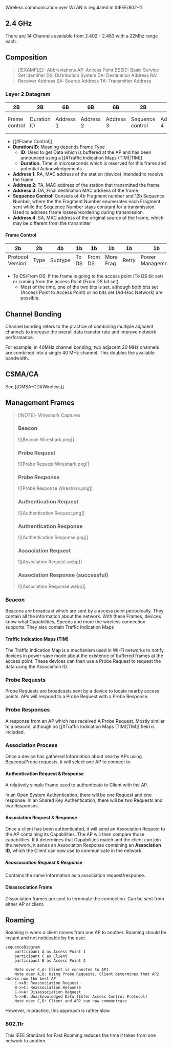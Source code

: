Wireless communication over WLAN is regulated in #IEEE/802-11.
## 2.4 GHz
There are 14 Channels available from 2.402 - 2.483 with a 22Mhz range each.

## Composition

> [!EXAMPLE]- Abbreviations
> AP: Access Point
> BSSID: Basic Service Set Identifier
> DS: Distribution System
> DA: Destination Address
> RA: Receiver Address
> SA: Source Address
> TA: Transmitter Address

### Layer 2 Datagram

| 2B | 2B | 6B | 6B | 6B | 2B | 6B | … | 4B |
| ---- | ---- | ---- | ---- | ---- | ---- | ---- | ---- | ---- |
| Frame control | Duration ID | Address 1 | Address<br>2 | Address<br>3 | Sequence<br>control | Address<br>4 | Data | Frame check<br>sequence |

- [[#Frame Control]]
- **Duration/ID**: Meaning depends Frame Type
	- **ID**: Used to get Data which is buffered at the AP and has been announced using a [[#Traffic Indication Maps (TIM)|TIM]]
	- **Duration**: Time in microseconds which is reserved for this frame and potential Acknowledgements.
- **Address 1**: RA, MAC address of the station (device) intended to receive the frame
- **Address 2**: TA, MAC address of the station that transmitted the frame
- **Address 3**: DA, Final destination MAC address of the frame
- **Sequence Control**: Consists of 4b Fragment number and 12b Sequence Number, where the the Fragment Number enumerates each Fragment sent while the Sequence Number stays constant for a transmission. Used to address frame losses/reordering during transmission.
- **Address 4**: SA, MAC address of the original source of the frame, which may be different from the transmitter

#### Frame Control

| 2b | 2b | 4b | 1b | 1b | 1b | 1b | 1b | 1b | 1b | 1b |
| ---- | ---- | ---- | ---- | ---- | ---- | ---- | ---- | ---- | ---- | ---- |
| Protocol Version | Type | Subtype | To DS | From DS | More Frag | Retry | Power Management | More Fragments | WEP | Reserved |

- To DS/From DS: If the frame is going to the access point (To DS bit set) or coming from the access Point (From DS bit set).
	- Most of the time, one of the two bits is set, although both bits set (Access Point to Access Point) or no bits set (Ad-Hoc Network) are possible.

## Channel Bonding
Channel bonding refers to the practice of combining multiple adjacent channels to increase the overall data transfer rate and improve network performance.

For example, in 40MHz channel bonding, two adjacent 20 MHz channels are combined into a single 40 MHz channel. This doubles the available bandwidth.

## CSMA/CA
See [[CMSA-CD#Wireless]]

## Management Frames

> [!NOTE]- Wireshark Captures
> ### Beacon
>  ![[Beacon Wireshark.png]]
>  ### Probe Request
>  ![[Probe Request Wireshark.png]]
>  ### Probe Response
>  ![[Probe Response Wireshark.png]]
>  ### Authentication Request
>  ![[Authentication Request.png]]
>  ### Authentication Response
>  ![[Authentication Response.png]]
>  ### Association Request
>  ![[Association Request.webp]]
>  ### Association Response (successful)
>  ![[Association Response.webp]]

### Beacon
Beacons are broadcast which are sent by a access point periodically. They contain all the information about the network. With these Frames, devices know what Capabilities, Speeds and more the wireless connection supports. They also contain Traffic Indication Maps

#### Traffic Indication Maps (TIM)
The Traffic Indication Map is a mechanism used in Wi-Fi networks to notify devices in power-save mode about the existence of buffered frames at the access point. These devices can then use a Probe Request to request the data using the Association ID.

### Probe Requests
Probe Requests are broadcasts sent by a device to locate nearby access points. APs will respond to a Probe Request with a Probe Response.

### Probe Responses
A response from an AP which has received A Probe Request. Mostly similar to a beacon, although no [[#Traffic Indication Maps (TIM)|TIM]] field is included.

### Association Process
Once a device has gathered Information about nearby APs using Beacons/Probe requests, it will select one AP to connect to.

#### Authentication Request & Response
A relatively simple Frame used to authenticate to Client with the AP.

In an Open System Authentication, there will be one Request and one response. In an Shared Key Authentication, there will be two Requests and two Responses.

#### Association Request & Response
Once a client has been authenticated, it will send an Association Request to the AP containing its Capabilities. The AP will then compare those capabilities. If it determines that Capabilities match and the client can join the network, it sends an Association Response containing an **Association ID**, which the Client can now use to communicate in the network.

##### Reassociation Request & Response
Contains the same Information as a association request/response.

#### Disassociation Frame
Dissociation frames are sent to terminate the connection. Can be sent from either AP or client.

## Roaming
Roaming is when a client moves from one AP to another. Roaming should be instant and not noticeable by the user.
```mermaid
sequenceDiagram
    participant A as Access Point 1
    participant C as Client
    participant B as Access Point 2

    Note over C,A: Client is connected to AP1
    Note over A,B: Using Probe Requests, Client determines that AP2 <br>is now the best AP
    C->>B: Reassociation Request
    B->>C: Reassociation Response
    C->>A: Disassociation Request 
    A->>B: Unacknowledged Data (Inter Access Control Protocol)
    Note over C,B: Client and AP2 can now communicate
```
However, in practice, this approach is rather slow.

### 802.11r
This IEEE Standard for Fast Roaming reduces the time it takes from one network to another.
